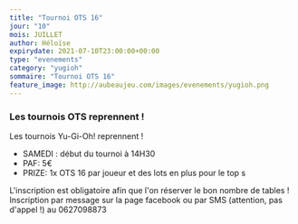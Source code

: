 ```yaml
---
title: "Tournoi OTS 16"
jour: "10"
mois: JUILLET
author: Héloïse
expirydate: 2021-07-10T23:00:00+00:00
type: "evenements"
category: "yugioh"
sommaire: "Tournoi OTS 16"
feature_image: http://aubeaujeu.com/images/evenements/yugioh.png
---
```

### Les tournois OTS reprennent !

Les tournois Yu-Gi-Oh! reprennent !

- SAMEDI :  début du tournoi à 14H30
- PAF: 5€
- PRIZE: 1x OTS 16 par joueur et des lots en plus pour le top s

L'inscription est obligatoire afin que l'on réserver le bon nombre de tables !
Inscription par message sur la page facebook ou par SMS (attention, pas d'appel !) au 0627098873
